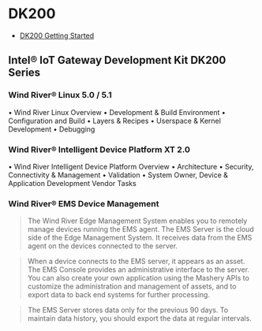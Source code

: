 DK200
==
- [DK200 Getting Started](http://www.intel.com/content/www/us/en/embedded/design-tools/evaluation-platforms/gateway-solutions/dk200-development-kit-getting-started-guide.html)

## Intel® IoT Gateway Development Kit DK200 Series



### Wind River® Linux 5.0 / 5.1

• Wind River Linux Overview
• Development & Build Environment
• Configuration and Build
• Layers & Recipes
• Userspace & Kernel Development
• Debugging

### Wind River® Intelligent Device Platform XT 2.0
• Wind River Intelligent Device Platform Overview
• Architecture
• Security, Connectivity & Management
• Validation
• System Owner, Device & Application Development Vendor Tasks

### Wind River® EMS Device Management 

> The Wind River Edge Management System enables you to remotely manage devices running the
EMS agent. The EMS Server is the cloud side of the Edge Management System. It receives data from the EMS agent on the devices connected to the server.

> When a device connects to the EMS server, it appears as an asset. The EMS Console provides an administrative interface to the server. You can also create your own application using the Mashery APIs to customize the administration and management of assets, and to export data to back end systems for further processing.

> The EMS Server stores data only for the previous 90 days. To maintain data history, you should
export the data at regular intervals.